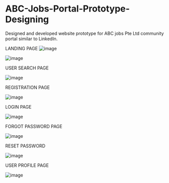 # ABC-Jobs-Portal-Prototype-Designing
Designed and developed website prototype for ABC jobs Pte Ltd  community portal similar to LinkedIn. 

LANDING PAGE 
![image](https://github.com/AbhayWuntkal/ABC-Jobs-Portal-Prototype-Designing/assets/64698017/82df3fd1-a770-46b0-b211-6c359394c6c1)

![image](https://github.com/AbhayWuntkal/ABC-Jobs-Portal-Prototype-Designing/assets/64698017/712454f7-b4be-418f-82bc-e6a646eefd95)

USER SEARCH PAGE 

![image](https://github.com/AbhayWuntkal/ABC-Jobs-Portal-Prototype-Designing/assets/64698017/65869086-ffde-45f7-8477-0a683d35d65b)

REGISTRATION PAGE 

![image](https://github.com/AbhayWuntkal/ABC-Jobs-Portal-Prototype-Designing/assets/64698017/ea9587e2-a5c0-4d70-b31c-ed959afed1a0)

LOGIN PAGE 

![image](https://github.com/AbhayWuntkal/ABC-Jobs-Portal-Prototype-Designing/assets/64698017/bdb65411-ea3c-4c16-a4c6-c4ae6ad00edf)

FORGOT PASSWORD PAGE 

![image](https://github.com/AbhayWuntkal/ABC-Jobs-Portal-Prototype-Designing/assets/64698017/04da858d-789d-46d3-9d1c-7871231589ba)

RESET PASSWORD

![image](https://github.com/AbhayWuntkal/ABC-Jobs-Portal-Prototype-Designing/assets/64698017/365497ab-ebe0-4e59-93dc-cc8db4b87a2f)

USER PROFILE PAGE 

![image](https://github.com/AbhayWuntkal/ABC-Jobs-Portal-Prototype-Designing/assets/64698017/511713f6-34a7-4b8c-8ec4-a660acd72639)

